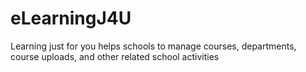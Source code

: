 # eLearningJ4U
Learning just for you helps schools to manage courses, departments, course uploads, and other related school activities
